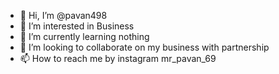 - 👋 Hi, I’m @pavan498
- 👀 I’m interested in Business
- 🌱 I’m currently learning nothing
- 💞️ I’m looking to collaborate on my business with partnership
- 📫 How to reach me by instagram mr_pavan_69


<!---
pavan498/pavan498 is a ✨ special ✨ repository because its `README.md` (this file) appears on your GitHub profile.
You can click the Preview link to take a look at your changes.
--->
